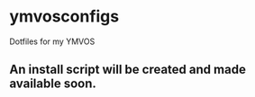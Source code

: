 # ymvosconfigs
Dotfiles for my YMVOS

## An install script will be created and made available soon. 
